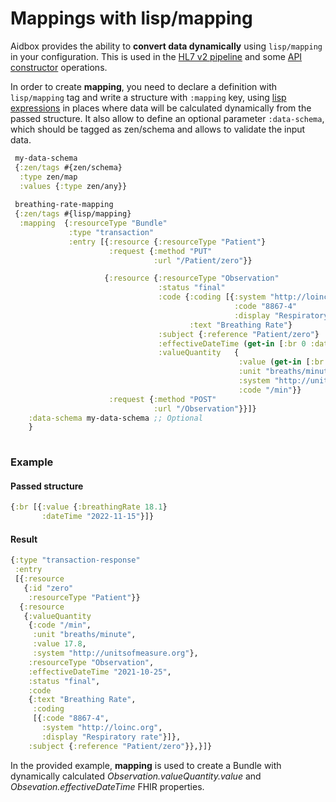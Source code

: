 # Mappings with lisp/mapping

Aidbox provides the ability to **convert data dynamically** using `lisp/mapping` in your configuration. This is used in the [HL7 v2 pipeline](../../modules-1/integration-toolkit/hl7-v2-integration-with-aidbox-project.md) and some [API constructor](../../aidbox-configuration/aidbox-api-constructor.md#map-to-fhir-bundle) operations.&#x20;

In order to create **mapping**, you need to declare a definition with `lisp/mapping` tag and write a structure with `:mapping` key, using [lisp expressions](../../reference/aidbox-forms/lisp.md) in places where data will be calculated dynamically from the passed structure. It also allow to define an optional parameter `:data-schema`, which should be tagged as zen/schema and allows to validate the input data.&#x20;



```clojure
 my-data-schema
 {:zen/tags #{zen/schema}
  :type zen/map
  :values {:type zen/any}}
 
 breathing-rate-mapping
 {:zen/tags #{lisp/mapping}
  :mapping  {:resourceType "Bundle"
             :type "transaction"
             :entry [{:resource {:resourceType "Patient"}
                      :request {:method "PUT"
                                :url "/Patient/zero"}}

                     {:resource {:resourceType "Observation"
                                 :status "final"
                                 :code {:coding [{:system "http://loinc.org"
                                                  :code "8867-4"
                                                  :display "Respiratory rate"}]
                                        :text "Breathing Rate"}
                                 :subject {:reference "Patient/zero"}
                                 :effectiveDateTime (get-in [:br 0 :dateTime]),
                                 :valueQuantity   {
                                                   :value (get-in [:br 0 :value :breathingRate]),
                                                   :unit "breaths/minute",
                                                   :system "http://unitsofmeasure.org",
                                                   :code "/min"}}
                      :request {:method "POST"
                                :url "/Observation"}}]}
    :data-schema my-data-schema ;; Optional
    }
                                

```

### Example

#### Passed structure

```clojure
{:br [{:value {:breathingRate 18.1}
       :dateTime "2022-11-15"}]}
```

#### Result

```clojure
{:type "transaction-response"
 :entry
 [{:resource
   {:id "zero"
    :resourceType "Patient"}}
  {:resource
   {:valueQuantity
    {:code "/min",
     :unit "breaths/minute",
     :value 17.8,
     :system "http://unitsofmeasure.org"},
    :resourceType "Observation",
    :effectiveDateTime "2021-10-25",
    :status "final",
    :code
    {:text "Breathing Rate",
     :coding
     [{:code "8867-4",
       :system "http://loinc.org",
       :display "Respiratory rate"}]},
    :subject {:reference "Patient/zero"}},}]}
```

In the provided example, **mapping** is used to create a Bundle with dynamically calculated _Observation.valueQuantity.value_ and _Obsevation.effectiveDateTime_ FHIR properties.
